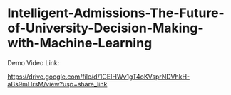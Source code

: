 # Intelligent-Admissions-The-Future-of-University-Decision-Making-with-Machine-Learning

Demo Video Link:

https://drive.google.com/file/d/1GEIHWv1gT4oKVsprNDVhkH-aBs9mHrsM/view?usp=share_link
